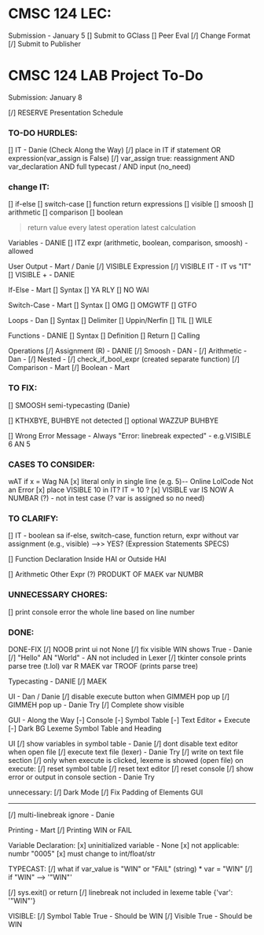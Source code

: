 # CMSC 124 LEC:

Submission - January 5
[] Submit to GClass
[] Peer Eval
[/] Change Format
[/] Submit to Publisher

# CMSC 124 LAB Project To-Do

Submission: January 8

[/] RESERVE Presentation Schedule

### TO-DO HURDLES:

[] IT - Danie (Check Along the Way)
[/] place in IT if statement
OR expression(var_assign is False)
[/] var_assign true: reassignment AND var_declaration AND full typecast / AND input (no_need)

### change IT:

[] if-else
[] switch-case
[] function return
expressions
[] visible
[] smoosh
[] arithmetic
[] comparison
[] boolean

> return value
> every latest operation
> latest calculation

Variables - DANIE
[] ITZ expr (arithmetic, boolean, comparison, smoosh) - allowed

User Output - Mart / Danie
[/] VISIBLE Expression
[/] VISIBLE IT - IT vs "IT"
[] VISIBLE + - DANIE

If-Else - Mart
[] Syntax
[] YA RLY
[] NO WAI

Switch-Case - Mart
[] Syntax
[] OMG
[] OMGWTF
[] GTFO

Loops - Dan
[] Syntax
[] Delimiter
[] Uppin/Nerfin
[] TIL
[] WILE

Functions - DANIE
[] Syntax
[] Definition
[] Return
[] Calling

Operations
[/] Assignment (R) - DANIE
[/] Smoosh - DAN -
[/] Arithmetic - Dan - [/] Nested - [/] check_if_bool_expr (created separate function)
[/] Comparison - Mart
[/] Boolean - Mart

### TO FIX:

[] SMOOSH semi-typecasting (Danie)

[] KTHXBYE, BUHBYE not detected
[] optional WAZZUP BUHBYE

[] Wrong Error Message - Always "Error: linebreak expected" - e.g.VISIBLE 6 AN 5

### CASES TO CONSIDER:

wAT if x = Wag NA
[x] literal only in single line (e.g. 5)-- Online LolCode Not an Error
[x] place VISIBLE 10 in IT? IT = 10 ?
[x] VISIBLE var IS NOW A NUMBAR (?) - not in test case (? var is assigned so no need)

### TO CLARIFY:

[] IT - boolean sa if-else, switch-case, function return, expr without var assignment (e.g., visible) -->> YES? (Expression Statements SPECS)

[] Function Declaration Inside HAI or Outside HAI

[] Arithmetic Other Expr (?) PRODUKT OF MAEK var NUMBR

### UNNECESSARY CHORES:

[] print console error the whole line based on line number

### DONE:

DONE-FIX
[/] NOOB print ui not None
[/] fix visible WIN shows True - Danie
[/] "Hello" AN "World" - AN not included in Lexer
[/] tkinter console prints parse tree (t.lol)
var R MAEK var TROOF (prints parse tree)

Typecasting - DANIE
[/] MAEK

UI - Dan / Danie
[/] disable execute button when GIMMEH pop up
[/] GIMMEH pop up - Danie Try
[/] Complete show visible

GUI - Along the Way
[-] Console
[-] Symbol Table
[-] Text Editor + Execute
[-] Dark BG Lexeme Symbol Table and Heading

UI
[/] show variables in symbol table - Danie
[/] dont disable text editor when open file
[/] execute text file (lexer) - Danie Try
[/] write on text file section
[/] only when execute is clicked, lexeme is showed (open file)
on execute:
[/] reset symbol table
[/] reset text editor
[/] reset console
[/] show error or output in console section - Danie Try

unnecessary:
[/] Dark Mode
[/] Fix Padding of Elements GUI

---

[/] multi-linebreak ignore - Danie

Printing - Mart
[/] Printing WIN or FAIL

Variable Declaration:
[x] uninitialized variable - None
[x] not applicable: numbr "0005"
[x] must change to int/float/str

TYPECAST:
[/] what if var_value is "WIN" or "FAIL" (string) \* var = "WIN"
[/] if "WIN" --> '"WIN"'

[/] sys.exit() or return
[/] linebreak not included in lexeme table
{'var': '"WIN"'}

VISIBLE:
[/] Symbol Table True - Should be WIN
[/] Visible True - Should be WIN
